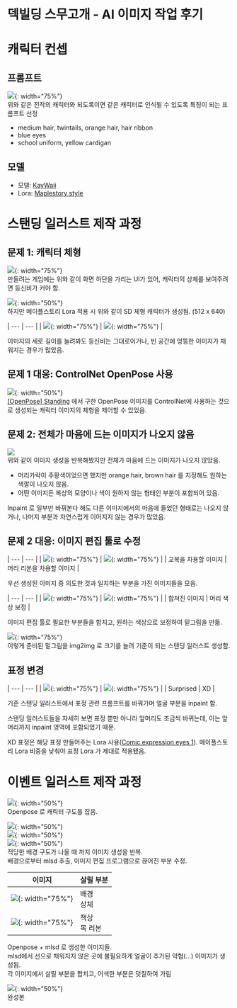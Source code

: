 덱빌딩 스무고개 - AI 이미지 작업 후기
===
# 캐릭터 컨셉
## 프롬프트
![](images/LWTitle.png){: width="75%"}  
위와 같은 전작의 캐릭터와 되도록이면 같은 캐릭터로 인식될 수 있도록 특징이 되는 프롬프트 선정
* medium hair, twintails, orange hair, hair ribbon
* blue eyes
* school uniform, yellow cardigan
## 모델
* 모델: [KayWaii](https://civitai.com/models/88184)
* Lora: [Maplestory style](https://civitai.com/models/14313)

# 스탠딩 일러스트 제작 과정
## 문제 1: 캐릭터 체형
![](images/Screenshot1_960.png){: width="75%"}  
만들려는 게임에는 위와 같이 화면 하단을 가리는 UI가 있어, 캐릭터의 상체를 보여주려면 등신비가 커야 함.  

![](images/00004-227838348.png){: width="50%"}  
하지만 메이플스토리 Lora 적용 시 위와 같이 SD 체형 캐릭터가 생성됨. (512 x 640)  

| --- | --- |
| ![](images/00006-3276912934.png){: width="75%"} | ![](images/00005-771885547.png){: width="75%"} |

이미지의 세로 길이를 늘려봐도 등신비는 그대로이거나, 빈 공간에 엉뚱한 이미지가 채워지는 경우가 많았음.

## 문제 1 대응: ControlNet OpenPose 사용
![](images/9_resized.png){: width="50%"}  
[[OpenPose] Standing](https://civitai.com/models/128029/openpose-standing) 에서 구한 OpenPose 이미지를 ControlNet에 사용하는 것으로 생성되는 캐릭터 이미지의 체형을 제어할 수 있었음.

## 문제 2: 전체가 마음에 드는 이미지가 나오지 않음
![](images/CharacterTries.png)  
위와 같이 이미지 생성을 반복해봤지만 전체가 마음에 드는 이미지가 나오지 않았음.  
* 머리카락이 주황색이었으면 했지만 orange hair, brown hair 를 지정해도 원하는 색깔이 나오지 않음.
* 어떤 이미지든 복상의 모양이나 색이 원하지 않는 형태인 부분이 포함되어 있음.
  
Inpaint 로 일부만 바꿔본다 해도 다른 이미지에서의 마음에 들었던 형태로는 나오지 않거나, 나머지 부분과 자연스럽게 이어지지 않는 경우가 많았음.

## 문제 2 대응: 이미지 편집 툴로 수정

| --- | --- |
| ![](images/00024-3725388656.png){: width="75%"} | ![](images/00028-3725388656.png){: width="75%"} |
| 교복을 차용할 이미지 | 머리 리본을 차용할 이미지 |

우선 생성된 이미지 중 의도한 것과 일치하는 부분을 가진 이미지들을 모음.  

| --- | --- |
| ![](images/00024-3725388656_modified.png){: width="75%"} | ![](images/00024-3725388656_modified_haircolor.png){: width="75%"} |
| 합쳐진 이미지 | 머리 색상 보정 |

이미지 편집 툴로 필요한 부분들을 합치고, 원하는 색상으로 보정하여 밑그림을 만듦.  
  
![](images/00059-2608631598.png){: width="75%"}  
이렇게 준비된 밑그림을 img2img 로 크기를 늘려 기준이 되는 스탠딩 일러스트 생성함.

## 표정 변경

| --- | --- |
| ![](images/00075-1487578110.png){: width="75%"} | ![](images/00087-4203643454.png){: width="75%"} |
| Surprised | XD |

기준 스탠딩 일러스트에서 표정 관련 프롬프트를 바꿔가며 얼굴 부분을 inpaint 함.  
  
스탠딩 일러스트들을 자세히 보면 표정 뿐만 아니라 앞머리도 조금씩 바뀌는데, 이는 앞머리까지 inpaint 영역에 포함되었기 때문.  
  
XD 표정은 해당 표정 만들어주는 Lora 사용([Comic expression eyes 1](https://civitai.com/models/134236)). 메이플스토리 Lora 비중을 낮춰야 표정 Lora 가 제대로 적용됐음.

# 이벤트 일러스트 제작 과정

![](images/HeadRest_OpenPose.png){: width="50%"}  
Openpose 로 캐릭터 구도를 잡음.  

![](images/00020-830103208.png){: width="50%"}  
![](images/HeadRest_mlsd.png){: width="50%"}  
![](images/HeadRest_mlsd_modified.png){: width="50%"}  
적당한 배경 구도가 나올 때 까지 이미지 생성을 반복.  
배경으로부터 mlsd 추출, 이미지 편집 프로그램으로 끊어진 부분 수정.  

| 이미지 | 살릴 부분 |
| --- | --- |
| ![](images/00026-4277284299_960.png){: width="75%"} | 배경<br>상체 |
| ![](images/00032-859078194_960.png){: width="75%"} | 책상<br>목 리본 |

Openpose + mlsd 로 생성한 이미지들.  
mlsd에서 선으로 채워지지 않은 곳에 불필요하게 얼굴이 추가된 약혐(...) 이미지가 생성됨.  
각 이미지에서 살릴 부분을 합치고, 어색한 부분은 덧칠하여 가림

![](images/HeadRest_960.png){: width="50%"}  
완성본